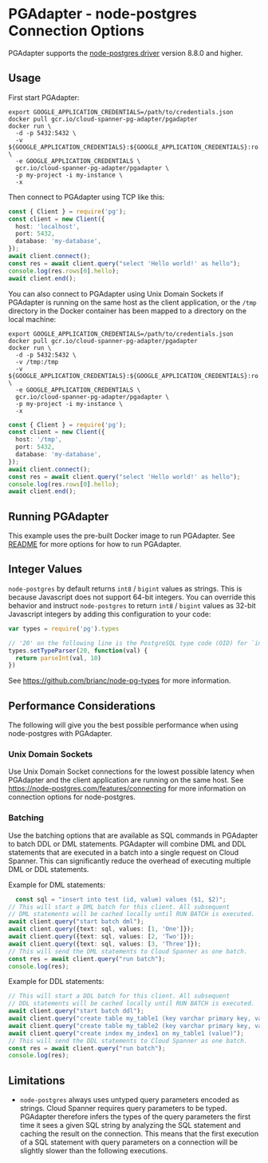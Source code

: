 # PGAdapter - node-postgres Connection Options

PGAdapter supports the [node-postgres driver](https://node-postgres.com/) version 8.8.0 and higher.

## Usage

First start PGAdapter:

```shell
export GOOGLE_APPLICATION_CREDENTIALS=/path/to/credentials.json
docker pull gcr.io/cloud-spanner-pg-adapter/pgadapter
docker run \
  -d -p 5432:5432 \
  -v ${GOOGLE_APPLICATION_CREDENTIALS}:${GOOGLE_APPLICATION_CREDENTIALS}:ro \
  -e GOOGLE_APPLICATION_CREDENTIALS \
  gcr.io/cloud-spanner-pg-adapter/pgadapter \
  -p my-project -i my-instance \
  -x
```

Then connect to PGAdapter using TCP like this:

```typescript
const { Client } = require('pg');
const client = new Client({
  host: 'localhost',
  port: 5432,
  database: 'my-database',
});
await client.connect();
const res = await client.query("select 'Hello world!' as hello");
console.log(res.rows[0].hello);
await client.end();
```

You can also connect to PGAdapter using Unix Domain Sockets if PGAdapter is running on the same host
as the client application, or the `/tmp` directory in the Docker container has been mapped to a
directory on the local machine:

```shell
export GOOGLE_APPLICATION_CREDENTIALS=/path/to/credentials.json
docker pull gcr.io/cloud-spanner-pg-adapter/pgadapter
docker run \
  -d -p 5432:5432 \
  -v /tmp:/tmp
  -v ${GOOGLE_APPLICATION_CREDENTIALS}:${GOOGLE_APPLICATION_CREDENTIALS}:ro \
  -e GOOGLE_APPLICATION_CREDENTIALS \
  gcr.io/cloud-spanner-pg-adapter/pgadapter \
  -p my-project -i my-instance \
  -x
```

```typescript
const { Client } = require('pg');
const client = new Client({
  host: '/tmp',
  port: 5432,
  database: 'my-database',
});
await client.connect();
const res = await client.query("select 'Hello world!' as hello");
console.log(res.rows[0].hello);
await client.end();
```


## Running PGAdapter

This example uses the pre-built Docker image to run PGAdapter.
See [README](../README.md) for more options for how to run PGAdapter.


## Integer Values

`node-postgres` by default returns `int8` / `bigint` values as strings. This is because Javascript
does not support 64-bit integers. You can override this behavior and instruct `node-postgres` to
return `int8` / `bigint` values as 32-bit Javascript integers by adding this configuration to your
code:

```javascript
var types = require('pg').types

// '20' on the following line is the PostgreSQL type code (OID) for `int8`.
types.setTypeParser(20, function(val) {
  return parseInt(val, 10)
})
```

See https://github.com/brianc/node-pg-types for more information.

## Performance Considerations

The following will give you the best possible performance when using node-postgres with PGAdapter.

### Unix Domain Sockets
Use Unix Domain Socket connections for the lowest possible latency when PGAdapter and the client
application are running on the same host. See https://node-postgres.com/features/connecting
for more information on connection options for node-postgres.

### Batching
Use the batching options that are available as SQL commands in PGAdapter to batch DDL or DML
statements. PGAdapter will combine DML and DDL statements that are executed in a batch into a single
request on Cloud Spanner. This can significantly reduce the overhead of executing multiple DML or
DDL statements.

Example for DML statements:

```typescript
  const sql = "insert into test (id, value) values ($1, $2)";
// This will start a DML batch for this client. All subsequent
// DML statements will be cached locally until RUN BATCH is executed.
await client.query("start batch dml");
await client.query({text: sql, values: [1, 'One']});
await client.query({text: sql, values: [2, 'Two']});
await client.query({text: sql, values: [3, 'Three']});
// This will send the DML statements to Cloud Spanner as one batch.
const res = await client.query("run batch");
console.log(res);
```

Example for DDL statements:

```typescript
// This will start a DDL batch for this client. All subsequent
// DDL statements will be cached locally until RUN BATCH is executed.
await client.query("start batch ddl");
await client.query("create table my_table1 (key varchar primary key, value varchar)");
await client.query("create table my_table2 (key varchar primary key, value varchar)");
await client.query("create index my_index1 on my_table1 (value)");
// This will send the DDL statements to Cloud Spanner as one batch.
const res = await client.query("run batch");
console.log(res);
```

## Limitations
- `node-postgres` always uses untyped query parameters encoded as strings. Cloud Spanner requires
  query parameters to be typed. PGAdapter therefore infers the types of the query parameters the
  first time it sees a given SQL string by analyzing the SQL statement and caching the result on the
  connection. This means that the first execution of a SQL statement with query parameters on a
  connection will be slightly slower than the following executions.
